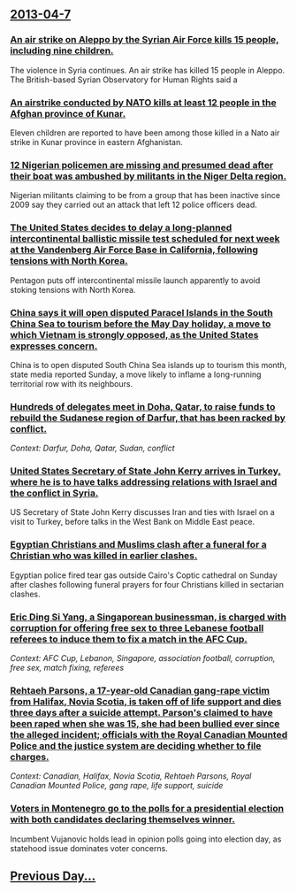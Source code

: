 ## [2013-04-7](/news/2013/04/7/index.md)

### [An air strike on Aleppo by the Syrian Air Force kills 15 people, including nine children. ](/news/2013/04/7/an-air-strike-on-aleppo-by-the-syrian-air-force-kills-15-people-including-nine-children.md)
The violence in Syria continues. An air strike has killed 15 people in Aleppo. The British-based Syrian Observatory for Human Rights said a

### [An airstrike conducted by NATO kills at least 12 people in the Afghan province of Kunar. ](/news/2013/04/7/an-airstrike-conducted-by-nato-kills-at-least-12-people-in-the-afghan-province-of-kunar.md)
Eleven children are reported to have been among those killed in a Nato air strike in Kunar province in eastern Afghanistan.

### [12 Nigerian policemen are missing and presumed dead after their boat was ambushed by militants in the Niger Delta region. ](/news/2013/04/7/12-nigerian-policemen-are-missing-and-presumed-dead-after-their-boat-was-ambushed-by-militants-in-the-niger-delta-region.md)
Nigerian militants claiming to be from a group that has been inactive since 2009 say they carried out an attack that left 12 police officers dead.

### [The United States decides to delay a long-planned intercontinental ballistic missile test scheduled for next week at the Vandenberg Air Force Base in California, following tensions with North Korea. ](/news/2013/04/7/the-united-states-decides-to-delay-a-long-planned-intercontinental-ballistic-missile-test-scheduled-for-next-week-at-the-vandenberg-air-forc.md)
Pentagon puts off intercontinental missile launch apparently to avoid stoking tensions with North Korea.

### [China says it will open disputed Paracel Islands in the South China Sea to tourism before the May Day holiday, a move to which Vietnam is strongly opposed, as the United States expresses concern. ](/news/2013/04/7/china-says-it-will-open-disputed-paracel-islands-in-the-south-china-sea-to-tourism-before-the-may-day-holiday-a-move-to-which-vietnam-is-st.md)
China is to open disputed South China Sea islands up to tourism this month, state media reported Sunday, a move likely to inflame a long-running territorial row with its neighbours.

### [Hundreds of delegates meet in Doha, Qatar, to raise funds to rebuild the Sudanese region of Darfur, that has been racked by conflict. ](/news/2013/04/7/hundreds-of-delegates-meet-in-doha-qatar-to-raise-funds-to-rebuild-the-sudanese-region-of-darfur-that-has-been-racked-by-conflict.md)
_Context: Darfur, Doha, Qatar, Sudan, conflict_

### [United States Secretary of State John Kerry arrives in Turkey, where he is to have talks addressing relations with Israel and the conflict in Syria. ](/news/2013/04/7/united-states-secretary-of-state-john-kerry-arrives-in-turkey-where-he-is-to-have-talks-addressing-relations-with-israel-and-the-conflict-i.md)
US Secretary of State John Kerry discusses Iran and ties with Israel on a visit to Turkey, before talks in the West Bank on Middle East peace.

### [Egyptian Christians and Muslims clash after a funeral for a Christian who was killed in earlier clashes. ](/news/2013/04/7/egyptian-christians-and-muslims-clash-after-a-funeral-for-a-christian-who-was-killed-in-earlier-clashes.md)
Egyptian police fired tear gas outside Cairo&#39;s Coptic cathedral on Sunday after clashes following funeral prayers for four Christians killed in sectarian clashes.

### [Eric Ding Si Yang, a Singaporean businessman, is charged with corruption for offering free sex to three Lebanese football referees to induce them to fix a match in the AFC Cup. ](/news/2013/04/7/eric-ding-si-yang-a-singaporean-businessman-is-charged-with-corruption-for-offering-free-sex-to-three-lebanese-football-referees-to-induce.md)
_Context: AFC Cup, Lebanon, Singapore, association football, corruption, free sex, match fixing, referees_

### [Rehtaeh Parsons, a 17-year-old Canadian gang-rape victim from Halifax, Novia Scotia, is taken off of life support and dies three days after a suicide attempt. Parson's claimed to have been raped when she was 15, she had been bullied ever since the alleged incident; officials with the Royal Canadian Mounted Police and the justice system are deciding whether to file charges. ](/news/2013/04/7/rehtaeh-parsons-a-17-year-old-canadian-gang-rape-victim-from-halifax-novia-scotia-is-taken-off-of-life-support-and-dies-three-days-after.md)
_Context: Canadian, Halifax, Novia Scotia, Rehtaeh Parsons, Royal Canadian Mounted Police, gang rape, life support, suicide_

### [Voters in Montenegro go to the polls for a presidential election with both candidates declaring themselves winner. ](/news/2013/04/7/voters-in-montenegro-go-to-the-polls-for-a-presidential-election-with-both-candidates-declaring-themselves-winner.md)
Incumbent Vujanovic holds lead in opinion polls going into election day, as statehood issue dominates voter concerns.

## [Previous Day...](/news/2013/04/6/index.md)

